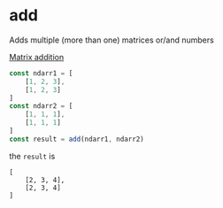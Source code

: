 # add
Adds multiple (more than one) matrices or/and numbers

[Matrix addition](https://en.wikipedia.org/wiki/Matrix_addition)

```javascript
const ndarr1 = [
    [1, 2, 3],
    [1, 2, 3]
]
const ndarr2 = [
    [1, 1, 1],
    [1, 1, 1]
]
const result = add(ndarr1, ndarr2)
```
the `result` is
```
[
    [2, 3, 4],
    [2, 3, 4]
]
```